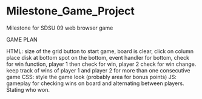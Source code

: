 # Milestone_Game_Project
Milestone for SDSU 09 web browser game

GAME PLAN

HTML: size of the grid
button to start game, board is clear, click on column place disk at bottom spot on the bottom, event handler for bottom, check for win function, player 1 then check for win, player 2 check for win change. keep track of wins of player 1 and player 2 for more than one consecutive game
CSS: style the game look (probably area for bonus points)
JS: gameplay for checking wins on board and alternating between players. Stating who won.
